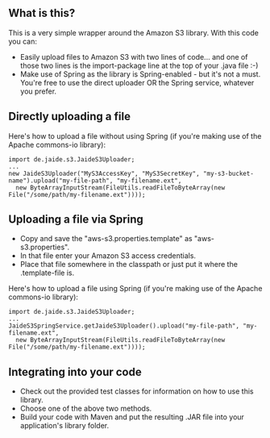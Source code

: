 What is this?
-------------

This is a very simple wrapper around the Amazon S3 library. With this code you can:

* Easily upload files to Amazon S3 with two lines of code... and one of those two lines is the import-package line at the top of your .java file :-)
* Make use of Spring as the library is Spring-enabled - but it's not a must. You're free to use the direct uploader OR the Spring service, whatever you prefer.

Directly uploading a file
-------------------------

Here's how to upload a file without using Spring (if you're making use of the Apache commons-io library):

    import de.jaide.s3.JaideS3Uploader;
    ...
    new JaideS3Uploader("MyS3AccessKey", "MyS3SecretKey", "my-s3-bucket-name").upload("my-file-path", "my-filename.ext",
      new ByteArrayInputStream(FileUtils.readFileToByteArray(new File("/some/path/my-filename.ext"))));

Uploading a file via Spring
---------------------------

* Copy and save the "aws-s3.properties.template" as "aws-s3.properties".
* In that file enter your Amazon S3 access credentials.
* Place that file somewhere in the classpath or just put it where the .template-file is.

Here's how to upload a file using Spring (if you're making use of the Apache commons-io library):

    import de.jaide.s3.JaideS3Uploader;
    ...
    JaideS3SpringService.getJaideS3Uploader().upload("my-file-path", "my-filename.ext",
      new ByteArrayInputStream(FileUtils.readFileToByteArray(new File("/some/path/my-filename.ext"))));

Integrating into your code
--------------------------

* Check out the provided test classes for information on how to use this library.
* Choose one of the above two methods.
* Build your code with Maven and put the resulting .JAR file into your application's library folder.

